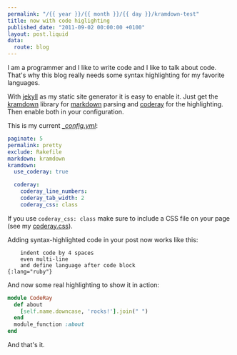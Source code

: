 ```yaml
---
permalink: "/{{ year }}/{{ month }}/{{ day }}/kramdown-test"
title: now with code higlighting
published_date: "2011-09-02 00:00:00 +0100"
layout: post.liquid
data:
  route: blog
---
```

I am a programmer and I like to write code and I like to talk about code. That's why this blog really needs some syntax highlighting for my favorite languages.

With [jekyll][] as my static site generator it is easy to enable it. Just get the [kramdown][] library for [markdown](http://daringfireball.net/projects/markdown/) parsing and [coderay][] for the highlighting. Then enable both in your configuration.

This is my current _[_config.yml](https://github.com/badboy/fnordig.de/blob/master/_config.yml)_:

~~~yaml
paginate: 5
permalink: pretty
exclude: Rakefile
markdown: kramdown
kramdown:
  use_coderay: true

  coderay:
    coderay_line_numbers:
    coderay_tab_width: 2
    coderay_css: class
~~~

If you use `coderay_css: class` make sure to include a CSS file on your page (see my [coderay.css](/coderay.css)).

Adding syntax-highlighted code in your post now works like this:

        indent code by 4 spaces
        even multi-line
        and define language after code block
    {:lang="ruby"}

And now some real highlighting to show it in action:

~~~ruby
module CodeRay
  def about
    [self.name.downcase, 'rocks!'].join(" ")
  end
  module_function :about
end
~~~

And that's it.

[coderay-github]: https://github.com/rubychan/coderay
[coderay]: http://coderay.rubychan.de/
[jekyll]: https://github.com/mojombo/jekyll
[kramdown]: https://github.com/gettalong/kramdown
